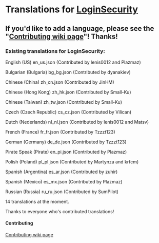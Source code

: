 # Translations for [LoginSecurity](https://github.com/lenis0012/LoginSecurity-2)

## If you'd like to add a language, please see the "[Contributing wiki page](https://github.com/lenis0012/Translations/wiki/Contribute)"! Thanks!

### Existing translations for LoginSecurity:

English (US) en_us.json (Contributed by lenis0012 and Plazmaz)

Bulgarian (Bulgaria) bg_bg.json (Contributed by dyanakiev)

Chinese (China) zh_cn.json (Contributed by JinHM)

Chinese (Hong Kong) zh_hk.json (Contributed by Small-Ku)

Chinese (Taiwan) zh_tw.json (Contributed by Small-Ku)

Czech (Czech Republic) cs_cz.json (Contributed by Vilican)

Dutch (Nederlands) nl_nl.json (Contributed by lenis0012 and Matsv)

French (France) fr_fr.json (Contributed by Tzzzt123)

German (Germany) de_de.json (Contributed by Tzzzt123)

Pirate Speak (Pirate) en_pi.json (Contributed by Plazmaz)

Polish (Poland) pl_pl.json (Contributed by Martynza and krfcm)

Spanish (Argentina) es_ar.json (Contributed by zuhir)

Spanish (Mexico) es_mx.json (Contributed by Plazmaz)

Russian (Russia) ru_ru.json (Contributed by SumPilot)

14 translations at the moment.

Thanks to everyone who's contributed translations!

#### Contributing
[Contributing wiki page](https://github.com/lenis0012/Translations/wiki/Contribute)
